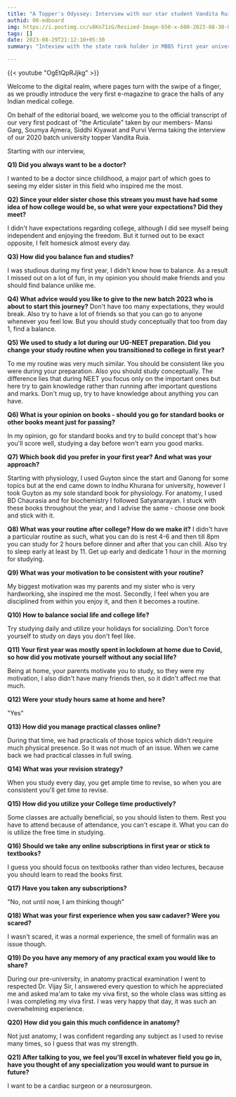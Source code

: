```yaml
---
title: "A Topper's Odyssey: Interview with our star student Vandita Ruia "
authid: 00-edboard
img: https://i.postimg.cc/v8Kn71zG/Resized-Image-650-x-600-2023-08-30-03-22-57-2644.webp
tags: []
date: 2023-08-29T21:12:10+05:30
summary: "Inteview with the state rank holder in MBBS first year university exams from batch 2020"

---
```



{{< youtube "OgEtQpRJjkg" >}}

Welcome to the digital realm, where pages turn with the swipe of a finger, as we proudly introduce the very first e-magazine to grace the halls of any Indian medical college.

On behalf of the editorial board, we welcome you to the official transcript of our very first podcast of "the Articulate" taken by our members- Mansi Garg, Soumya Ajmera, Siddhi Kiyawat and Purvi Verma taking the interview of our 2020 batch university topper Vandita Ruia.

Starting with our interview, 

**Q1) Did you always want to be a doctor?**

 I wanted to be a doctor since childhood, a major part of which goes to seeing my elder sister in this field who inspired me the most.

**Q2) Since your elder sister chose this stream you must have had some idea of how college would be, so what were your expectations? Did they meet?**

I didn't have expectations regarding college, although I did see myself being independent and enjoying the freedom. But it turned out to be exact opposite, I felt homesick almost every day.

**Q3) How did you balance fun and studies?**

I was studious during my first year, I didn't know how to balance. As a result I missed out on a lot of fun, in my opinion you should make friends and you should find balance unlike me.

**Q4) What advice would you like to give to the new batch 2023 who is about to start this journey?**
Don't have too many expectations, they would break. Also try to have a lot of friends so that you can go to anyone whenever you feel low. But you should study conceptually that too from day 1, find a balance.

**Q5) We used to study a lot during our UG-NEET preparation. Did you change your study routine when you transitioned to college in first year?**

To me my routine was very much similar. You should be consistent like you were during your preparation. Also you should study conceptually. The difference lies that during NEET you focus only on the important ones but here try to gain knowledge rather than running after important questions and marks. Don't mug up, try to have knowledge about anything you can have.

**Q6) What is your opinion on books - should you go for standard books or other books meant just for passing?**

In my opinion, go for standard books and try to build concept that's how you'll score well, studying a day before won't earn you good marks.

**Q7) Which book did you prefer in your first year? And what was your approach?**

Starting with physiology, I used Guyton since the start and Ganong for some topics but at the end came down to Indhu Khurana for university, however I took Guyton as my sole standard book for physiology.
For anatomy, I used BD Chaurasia and for biochemistry I followed Satyanarayan.
I stuck with these books throughout the year, and I advise the same - choose one book and stick with it.

**Q8) What was your routine after college? How do we make it?**
I didn't have a particular routine as such, what you can do is rest 4-6 and then till 8pm you can study for 2 hours before dinner and after that you can chill. Also try to sleep early at least by 11. Get up early and dedicate 1 hour in the morning for studying.

**Q9) What was your motivation to be consistent with your routine?**

My biggest motivation was my parents and my sister who is very hardworking, she inspired me the most. Secondly, I feel when you are disciplined from within you enjoy it, and then it becomes a routine.

**Q10) How to balance social life and college life?**

Try studying daily and utilize your holidays for socializing. Don't force yourself to study on days you don't feel like.

**Q11) Your first year was mostly spent in lockdown at home due to Covid, so how did you motivate yourself without any social life?**

Being at home, your parents motivate you to study, so they were my motivation, I also didn't have many friends then, so it didn't affect me that much.


**Q12) Were your study hours same at home and here?**

"Yes"

**Q13) How did you manage practical classes online?**

During that time, we had practicals of those topics which didn't require much physical presence. So it was not much of an issue.
When we came back we had practical classes in full swing.

**Q14) What was your revision strategy?**

When you study every day, you get ample time to revise, so when you are consistent you'll get time to revise.

**Q15) How did you utilize your College time productively?**

Some classes are actually beneficial, so you should listen to them. Rest you have to attend because of attendance, you can't escape it. What you can do is utilize the free time in studying.

**Q16) Should we take any online subscriptions in first year or stick to textbooks?**

I guess you should focus on textbooks rather than video lectures, because you should learn to read the books first.


**Q17) Have you taken any subscriptions?**

"No, not until now, I am thinking though"

**Q18) What was your first experience when you saw cadaver? Were you scared?**

I wasn't scared, it was a normal experience, the smell of formalin was an issue though.

**Q19) Do you have any memory of any practical exam you would like to share?**

During our pre-university, in anatomy practical examination I went to respected Dr. Vijay Sir, I answered every question to which he appreciated me and asked ma'am to take my viva first, so the whole class was sitting as I was completing my viva first. I was very happy that day, it was such an overwhelming experience.


**Q20) How did you gain this much confidence in anatomy?**

Not just anatomy, I was confident regarding any subject as I used to revise many times, so I guess that was my strength.

**Q21) After talking to you, we feel you'll excel in whatever field you go in, have you thought of any specialization you would want to pursue in future?**

I want to be a cardiac surgeon or a neurosurgeon.




